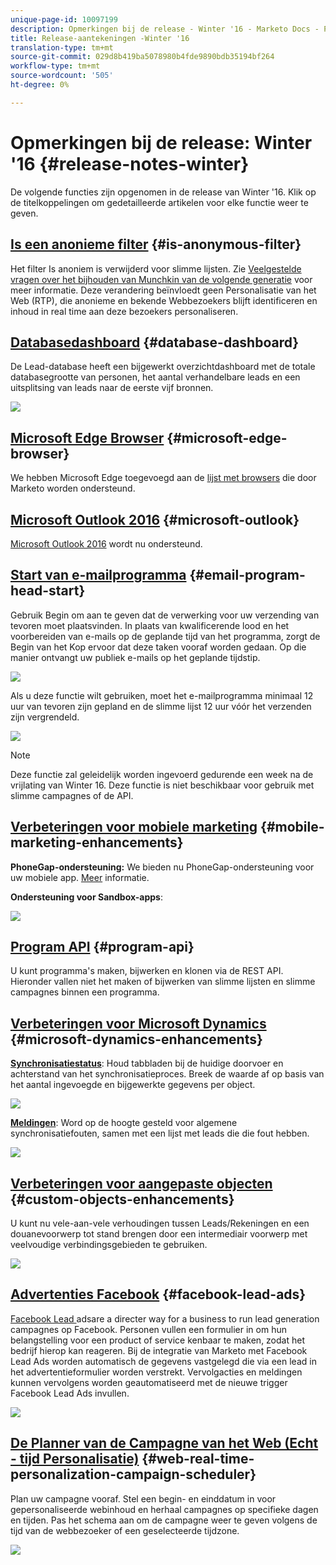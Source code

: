 ```yaml
---
unique-page-id: 10097199
description: Opmerkingen bij de release - Winter '16 - Marketo Docs - Productdocumentatie
title: Release-aantekeningen -Winter '16
translation-type: tm+mt
source-git-commit: 029d8b419ba5078980b4fde9890bdb35194bf264
workflow-type: tm+mt
source-wordcount: '505'
ht-degree: 0%

---
```



# Opmerkingen bij de release: Winter &#39;16 {#release-notes-winter}

De volgende functies zijn opgenomen in de release van Winter &#39;16. Klik op de titelkoppelingen om gedetailleerde artikelen voor elke functie weer te geven.

## [Is een anonieme filter](/help/marketo/product-docs/administration/additional-integrations/add-munchkin-tracking-code-to-your-website/next-generation-munchkin-tracking-faq.md) {#is-anonymous-filter}

Het filter Is anoniem is verwijderd voor slimme lijsten. Zie [Veelgestelde vragen over het bijhouden van Munchkin van de volgende generatie](/help/marketo/product-docs/administration/additional-integrations/add-munchkin-tracking-code-to-your-website/next-generation-munchkin-tracking-faq.md) voor meer informatie. Deze verandering beïnvloedt geen Personalisatie van het Web (RTP), die anonieme en bekende Webbezoekers blijft identificeren en inhoud in real time aan deze bezoekers personaliseren.

## [Databasedashboard](/help/marketo/product-docs/core-marketo-concepts/smart-lists-and-static-lists/managing-people-in-smart-lists/database-dashboard.md)  {#database-dashboard}

De Lead-database heeft een bijgewerkt overzichtdashboard met de totale databasegrootte van personen, het aantal verhandelbare leads en een uitsplitsing van leads naar de eerste vijf bronnen.

![](assets/image2016-1-12-16-3a18-3a7.png)

## [Microsoft Edge Browser](/help/marketo/product-docs/administration/setup-administration/supported-browsers.md) {#microsoft-edge-browser}

We hebben Microsoft Edge toegevoegd aan de [lijst met browsers](https://docs.marketo.com/display/public/DOCS/Supported+Browsers) die door Marketo worden ondersteund.

## [Microsoft Outlook 2016](/help/marketo/product-docs/marketo-sales-insight/msi-outlook-plugin/install-the-marketo-email-add-in-for-outlook-with-a-registration-code.md) {#microsoft-outlook}

[Microsoft Outlook 2016](/help/marketo/product-docs/marketo-sales-insight/msi-outlook-plugin/install-the-marketo-email-add-in-for-outlook-with-a-registration-code.md)  wordt nu ondersteund.

## [Start van e-mailprogramma](/help/marketo/product-docs/email-marketing/email-programs/email-program-actions/head-start-for-email-programs.md) {#email-program-head-start}

Gebruik Begin om aan te geven dat de verwerking voor uw verzending van tevoren moet plaatsvinden. In plaats van kwalificerende lood en het voorbereiden van e-mails op de geplande tijd van het programma, zorgt de Begin van het Kop ervoor dat deze taken vooraf worden gedaan. Op die manier ontvangt uw publiek e-mails op het geplande tijdstip.

![](assets/image2016-1-11-15-3a38-3a3.png)

Als u deze functie wilt gebruiken, moet het e-mailprogramma minimaal 12 uur van tevoren zijn gepland en de slimme lijst 12 uur vóór het verzenden zijn vergrendeld.

![](assets/image2016-1-11-15-3a35-3a55.png)

>[!NOTE]
>
>Deze functie zal geleidelijk worden ingevoerd gedurende een week na de vrijlating van Winter 16. Deze functie is niet beschikbaar voor gebruik met slimme campagnes of de API.

## [Verbeteringen voor mobiele marketing](/help/marketo/product-docs/mobile-marketing/admin/add-a-mobile-app.md) {#mobile-marketing-enhancements}

**PhoneGap-ondersteuning:** We bieden nu PhoneGap-ondersteuning voor uw mobiele app. [Meer](https://developers.marketo.com/documentation/mobile/phonegap-plugin/) informatie.

**Ondersteuning voor Sandbox-apps**:

![](assets/image2016-1-12-10-3a47-3a13.png)

## [Program API](https://developers.marketo.com/documentation/programs/) {#program-api}

U kunt programma&#39;s maken, bijwerken en klonen via de REST API. Hieronder vallen niet het maken of bijwerken van slimme lijsten en slimme campagnes binnen een programma.

## [Verbeteringen voor Microsoft Dynamics](/help/marketo/product-docs/crm-sync/microsoft-dynamics-sync/microsoft-dynamics-sync-details/sync-status.md) {#microsoft-dynamics-enhancements}

**[Synchronisatiestatus](/help/marketo/product-docs/crm-sync/microsoft-dynamics-sync/microsoft-dynamics-sync-details/sync-status.md)**: Houd tabbladen bij de huidige doorvoer en achterstand van het synchronisatieproces. Breek de waarde af op basis van het aantal ingevoegde en bijgewerkte gegevens per object.

![](assets/pending-backog-cropped.png)

**[Meldingen](/help/marketo/product-docs/core-marketo-concepts/miscellaneous/understanding-notifications/notification-types.md)**: Word op de hoogte gesteld voor algemene synchronisatiefouten, samen met een lijst met leads die die fout hebben.

![](assets/image2016-1-12-8-3a13-3a9.png)

## [Verbeteringen voor aangepaste objecten](/help/marketo/product-docs/administration/marketo-custom-objects/create-marketo-custom-objects.md) {#custom-objects-enhancements}

U kunt nu vele-aan-vele verhoudingen tussen Leads/Rekeningen en een douanevoorwerp tot stand brengen door een intermediair voorwerp met veelvoudige verbindingsgebieden te gebruiken.

![](assets/image2016-1-11-12-3a59-3a59.png)

## [Advertenties Facebook](/help/marketo/product-docs/demand-generation/facebook/set-up-facebook-lead-ads.md) {#facebook-lead-ads}

[Facebook Lead ](https://www.facebook.com/business/a/lead-ads) adsare a directer way for a business to run lead generation campagnes op Facebook. Personen vullen een formulier in om hun belangstelling voor een product of service kenbaar te maken, zodat het bedrijf hierop kan reageren. Bij de integratie van Marketo met Facebook Lead Ads worden automatisch de gegevens vastgelegd die via een lead in het advertentieformulier worden verstrekt. Vervolgacties en meldingen kunnen vervolgens worden geautomatiseerd met de nieuwe trigger Facebook Lead Ads invullen.

![](assets/image2016-1-11-10-3a20-3a39.png)

## [De Planner van de Campagne van het Web (Echt - tijd Personalisatie)](/help/marketo/product-docs/web-personalization/working-with-web-campaigns/schedule-a-web-campaign.md) {#web-real-time-personalization-campaign-scheduler}

Plan uw campagne vooraf. Stel een begin- en einddatum in voor gepersonaliseerde webinhoud en herhaal campagnes op specifieke dagen en tijden. Pas het schema aan om de campagne weer te geven volgens de tijd van de webbezoeker of een geselecteerde tijdzone.

![](assets/image2016-1-14-8-3a36-3a36.png)
